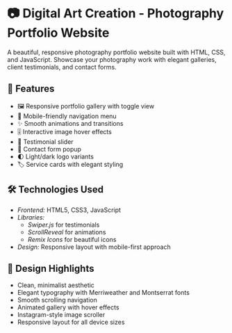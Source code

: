 # 📷 Digital Art Creation - Photography Portfolio Website
A beautiful, responsive photography portfolio website built with HTML, CSS, and JavaScript. Showcase your photography work with elegant galleries, client testimonials, and contact forms.
## 🌟 Features
- 🖼️ Responsive portfolio gallery with toggle view
- 📱 Mobile-friendly navigation menu
- ✨ Smooth animations and transitions
- 🎚️ Interactive image hover effects
- 📜 Testimonial slider
- 📧 Contact form popup
- 🌓 Light/dark logo variants
- 🏷️ Service cards with elegant styling
## 🛠️ Technologies Used
- *Frontend:* HTML5, CSS3, JavaScript
- *Libraries:*
    - *Swiper.js* for testimonials
    - *ScrollReveal* for animations
    - *Remix Icons* for beautiful icons
- *Design:* Responsive layout with mobile-first approach
## 🎨 Design Highlights
- Clean, minimalist aesthetic
- Elegant typography with Merriweather and Montserrat fonts
- Smooth scrolling navigation
- Animated gallery with hover effects
- Instagram-style image scroller
- Responsive layout for all device sizes
